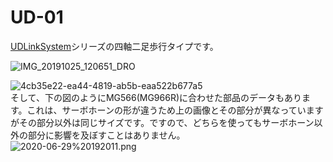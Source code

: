 # UD-01
[UDLinkSystem](https://github.com/robotty930/UDmega/wiki/UDLinkSystem%E3%81%A8%E3%81%AF
)シリーズの四軸二足歩行タイプです。

  
![IMG_20191025_120651_DRO](https://user-images.githubusercontent.com/67456219/85953878-8f6db080-b9ae-11ea-8c4b-5b7d3a4c8aa7.png)
  
![4cb35e22-ea44-4819-ab5b-eaa522b677a5](https://user-images.githubusercontent.com/67456219/85953968-10c54300-b9af-11ea-81fa-daa478ee917a.PNG)  
そして、下の図のようにMG566(MG966R)に合わせた部品のデータもあります。これは、サーボホーンの形が違うため上の画像とその部分が異なっていますがその部分以外は同じサイズです。ですので、どちらを使ってもサーボホーン以外の部分に影響を及ぼすことはありません。  
![2020-06-29%20192011.png](https://github.com/robotty930/UD-01/blob/master/image/2020-06-29%20192011.png)

